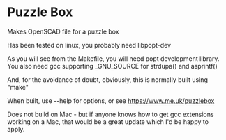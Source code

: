 # Puzzle Box
Makes OpenSCAD file for a puzzle box

Has been tested on linux, you probably need libpopt-dev

As you will see from the Makefile, you will need popt development library.
You also need gcc supporting _GNU_SOURCE for strdupa() and asprintf()

And, for the avoidance of doubt, obviously, this is normally built using "make"

When built, use --help for options, or see https://www.me.uk/puzzlebox

Does not build on Mac - but if anyone knows how to get gcc extensions working on a Mac, that would be a great update which I'd be happy to apply.
